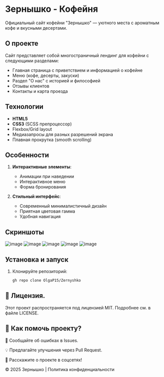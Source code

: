 # Зернышко - Кофейня

Официальный сайт кофейни "Зернышко" — уютного места с ароматным кофе и вкусными десертами.

## О проекте

Сайт представляет собой многостраничный лендинг для кофейни с следующими разделами:
- Главная страница с приветствием и информацией о кофейне
- Меню (кофе, десерты, закуски)
- Раздел "О нас" с историей и философией
- Отзывы клиентов
- Контакты и карта проезда

## Технологии

- **HTML5**
- **CSS3** (SCSS препроцессор)
- Flexbox/Grid layout
- Медиазапросы для разных разрешений экрана
- Плавная прокрутка (smooth scrolling)

## Особенности

1. **Интерактивные элементы**:
   - Анимации при наведении
   - Интерактивное меню
   - Форма бронирования

2. **Стильный интерфейс**:
   - Современный минималистичный дизайн
   - Приятная цветовая гамма
   - Удобная навигация
## Скриншоты

![image](https://github.com/user-attachments/assets/014c3400-0782-4fff-af31-1ca2b0161262)
![image](https://github.com/user-attachments/assets/7badd743-2700-46af-ac2f-065a828684c5)
![image](https://github.com/user-attachments/assets/b3a6c42c-3c4f-4a7f-96e0-7b5dd14c7940)
![image](https://github.com/user-attachments/assets/8a06d49f-1ee8-47f2-8933-963fb69de481)
![image](https://github.com/user-attachments/assets/1b97ebf5-3dcc-4609-8f4f-cadb959608fb)

## Установка и запуск

1. Клонируйте репозиторий:
   ```bash
   gh repo clone OlgaP15/Zernyshko

## 📄 Лицензия.

Этот проект распространяется под лицензией MIT. Подробнее см. в файле LICENSE.

## 🤝 Как помочь проекту?

🐞 Сообщайте об ошибках в Issues.

💡 Предлагайте улучшения через Pull Request.

📢 Расскажите о проекте в соцсетях!

© 2025 Зернышко | Политика конфиденциальности
   
